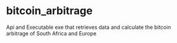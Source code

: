 # bitcoin_arbitrage
Api and Executable exe that retrieves data and calculate the bitcoin arbitrage of South Africa and Europe
